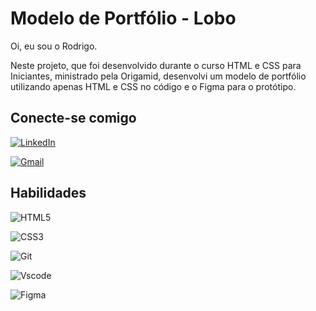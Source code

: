 # Modelo de Portfólio - Lobo

Oi, eu sou o Rodrigo.

Neste projeto, que foi desenvolvido durante o curso HTML e CSS para Iniciantes, ministrado pela Origamid, desenvolvi um modelo de portfólio utilizando apenas HTML e CSS no código e o Figma para o protótipo.

## Conecte-se comigo
[![LinkedIn](https://img.shields.io/badge/LinkedIn-0077B5?style=for-the-badge&logo=linkedin&logoColor=white)](https://www.linkedin.com/in/rodrigo-junqueira/)


[![Gmail](https://img.shields.io/badge/Gmail-333333?style=for-the-badge&logo=gmail&logoColor=red)](mailto:eurodrigojunqueira@gmail.com)


## Habilidades

![HTML5](https://img.shields.io/badge/HTML5-E34F26?style=for-the-badge&logo=html5&logoColor=white)

![CSS3](https://img.shields.io/badge/CSS3-1572B6?style=for-the-badge&logo=css3&logoColor=white)

![Git](https://img.shields.io/badge/GIT-E44C30?style=for-the-badge&logo=git&logoColor=white)

![Vscode](https://img.shields.io/badge/Vscode-007ACC?style=for-the-badge&logo=visual-studio-code&logoColor=white)

![Figma](https://img.shields.io/badge/Figma-696969?style=for-the-badge&logo=figma&logoColor=figma)
